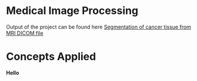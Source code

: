 # Medical Image Processing

Output of the project can be found here <a href="https://cdn.rawgit.com/dhinkris/medical-imaging/eee339aa/Segmentation%20of%20cancer%20tissue%20from%20MRI%20DICOM%20file/Source/mri_index.html">Segmentation of cancer tissue from MRI DICOM file</a>

# Concepts Applied
 <b>Hello</b>
